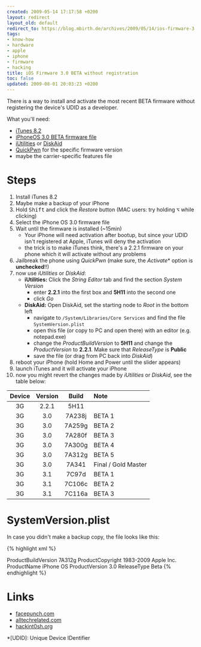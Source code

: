 ```yaml
---
created: 2009-05-14 17:17:58 +0200
layout: redirect
layout_old: default
redirect_to: https://blog.mbirth.de/archives/2009/05/14/ios-firmware-3.0-beta-without-registration.html
tags:
- know-how
- hardware
- apple
- iphone
- firmware
- hacking
title: iOS Firmware 3.0 BETA without registration
toc: false
updated: 2009-08-01 20:03:23 +0200
---
```


There is a way to install and activate the most recent BETA firmware without registering the device's UDID as a developer.

What you'll need:

* [iTunes 8.2](http://www.iphoneheat.com/2009/05/download-iphone-os-30-beta-5-7a312g-and-itunes-82-b10/)
* [iPhoneOS 3.0 BETA firmware file](http://www.iphoneheat.com/2009/03/download-iphone-firmware-files-all-at-one-place/)
* [iUtilities](http://blog.alltechrelated.com/2008/10/24/iutilities-usefully-theme-windows-application/) or [DiskAid](http://www.digidna.net/diskaid/)
* [QuickPwn](http://www.quickpwn.com/2009/05/quickpwn-3-0-beta-5.html) for the specific firmware version
* maybe the carrier-specific features file


Steps
=====

1. Install iTunes 8.2
1. Maybe make a backup of your iPhone
1. Hold <kbd>Shift</kbd> and click the *Restore* button (MAC users: try holding <kbd>⌥</kbd> while clicking)
1. Select the iPhone OS 3.0 firmware file
1. Wait until the firmware is installed (~15min)
    * Your iPhone will need activation after bootup, but since your UDID isn't registered at Apple, iTunes will deny the activation
    * the trick is to make iTunes think, there's a 2.2.1 firmware on your phone which it will activate without any problems
1. Jailbreak the phone using *QuickPwn* (make sure, the *Activate** option is **unchecked**!!)
1. now use *iUtilities* or *DiskAid*:
    * **iUtilities:** Click the *String Editor* tab and find the section *System Version*
        * enter **2.2.1** into the first box and **5H11** into the second one
        * click *Go*
    * **DiskAid:** Open DiskAid, set the starting node to *Root* in the bottom left
        * navigate to `/System/Libraries/Core Services` and find the file `SystemVersion.plist`
        * open this file (or copy to PC and open there) with an editor (e.g. notepad.exe)
        * change the *ProductBuildVersion* to **5H11** and change the *ProductVersion* to **2.2.1**. Make sure that *ReleaseType* is **Public**
        * save the file (or drag from PC back into *DiskAid*)
1. reboot your iPhone (hold Home and Power until the slider appears)
1. launch iTunes and it will activate your iPhone
1. now you might revert the changes made by *iUtilities* or *DiskAid*, see the table below:

| Device | Version | Build  | Note           |
|:------:|:-------:|:------:|:---------------|
|   3G   | 2.2.1   | 5H11   |                |
|   3G   | 3.0     | 7A238j | BETA 1         |
|   3G   | 3.0     | 7A259g | BETA 2         |
|   3G   | 3.0     | 7A280f | BETA 3         |
|   3G   | 3.0     | 7A300g | BETA 4         |
|   3G   | 3.0     | 7A312g | BETA 5         |
|   3G   | 3.0     | 7A341  | Final / Gold Master  |
|   3G   | 3.1     | 7C97d  | BETA 1         |
|   3G   | 3.1     | 7C106c | BETA 2         |
|   3G   | 3.1     | 7C116a | BETA 3         |


SystemVersion.plist
===================

In case you didn't make a backup copy, the file looks like this:

{% highlight xml %}
<?xml version="1.0" encoding="UTF-8"?>
<!DOCTYPE plist PUBLIC "-//Apple//DTD PLIST 1.0//EN" "http://www.apple.com/DTDs/PropertyList-1.0.dtd">
<plist version="1.0">
<dict>
    <key>ProductBuildVersion</key>
    <string>7A312g</string>
    <key>ProductCopyright</key>
    <string>1983-2009 Apple Inc.</string>
    <key>ProductName</key>
    <string>iPhone OS</string>
    <key>ProductVersion</key>
    <string>3.0</string>
    <key>ReleaseType</key>
    <string>Beta</string>
</dict>
</plist>
{% endhighlight %}


Links
=====

* [facepunch.com](http://www.facepunch.com/showthread.php?t=732296)
* [alltechrelated.com](http://blog.alltechrelated.com/2009/05/13/guide-how-to-bypass-the-udid-registration-for-os-30/)
* [hackint0sh.org](http://www.hackint0sh.org/forum/f201/72220.htm)

*[UDID]: Unique Device IDentifier